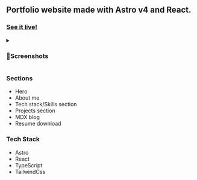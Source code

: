 ## Portfolio website made with Astro v4 and React.

### [See it live!](https://www.destructo.dev)

<details>
  <summary><h3>🌈Screenshots</h3></summary>
  
  <img src="https://imgur.com/KT35QzS.png" width="800"/>
  <img src="https://imgur.com/x6gEHqp.png" width="800"/>
  <img src="https://imgur.com/83NvuKZ.png" width="800"/>
</details>

### Sections
- Hero
- About me
- Tech stack/Skills section
- Projects section
- MDX blog
- Resume download


### Tech Stack
- Astro
- React
- TypeScript
- TailwindCss
